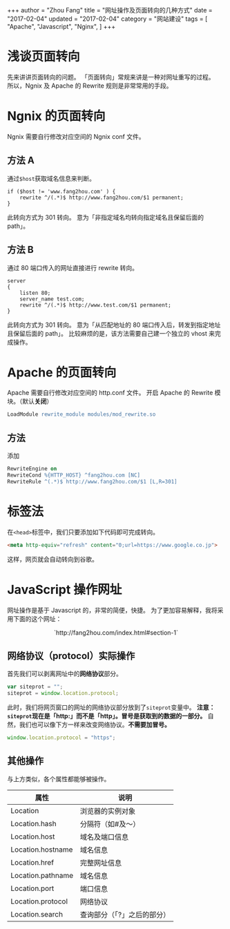 +++
author = "Zhou Fang"
title = "网址操作及页面转向的几种方式"
date = "2017-02-04"
updated = "2017-02-04"
category = "网站建设"
tags = [
    "Apache",
    "Javascript",
    "Nginx",
]
+++

# 浅谈页面转向
先来讲讲页面转向的问题。
「页面转向」常规来讲是一种对网址重写的过程。  
所以，Ngnix 及 Apache 的 Rewrite 规则是非常常用的手段。
<!--more-->

# Ngnix 的页面转向
Ngnix 需要自行修改对应空间的 Ngnix conf 文件。

## 方法 A
通过`$host`获取域名信息来判断。
```nginx
if ($host != 'www.fang2hou.com' ) {
    rewrite ^/(.*)$ http://www.fang2hou.com/$1 permanent;
}
```
此转向方式为 301 转向。
意为「非指定域名均转向指定域名且保留后面的 path」。
## 方法 B
通过 80 端口传入的网址直接进行 rewrite 转向。
```nginx
server
{
    listen 80;
    server_name test.com;
    rewrite ^/(.*)$ http://www.test.com/$1 permanent;
}
```
此转向方式为 301 转向。
意为「从匹配地址的 80 端口传入后，转发到指定地址且保留后面的 path」。
比较麻烦的是，该方法需要自己建一个独立的 vhost 来完成操作。

# Apache 的页面转向
Apache 需要自行修改对应空间的 http.conf 文件。
开启 Apache 的 Rewrite 模块。（默认**关闭**）
```apache
LoadModule rewrite_module modules/mod_rewrite.so
```

## 方法
添加
```apache
RewriteEngine on
RewriteCond %{HTTP_HOST} ^fang2hou.com [NC]
RewriteRule ^(.*)$ http://www.fang2hou.com/$1 [L,R=301]
```

# <meta> 标签法
在`<head>`标签中，我们只要添加如下代码即可完成转向。
```html
<meta http-equiv="refresh" content="0;url=https://www.google.co.jp">
```
这样，网页就会自动转向到谷歌。

# JavaScript 操作网址
网址操作是基于 Javascript 的，非常的简便，快捷。
为了更加容易解释，我将采用下面的这个网址：
<center>`http://fang2hou.com/index.html#section-1`</center>

## 网络协议（protocol）实际操作
首先我们可以剥离网址中的**网络协议**部分。
```js
var siteprot = "";
siteprot = window.location.protocol;
```
此时，我们将网页窗口的网址的网络协议部分放到了`siteprot`变量中。
**注意： `siteprot`现在是「http:」而不是「http」。冒号是获取到的数据的一部分。**
自然，我们也可以像下方一样来改变网络协议。**不需要加冒号。**
```js
window.location.protocol = "https";
```

## 其他操作
与上方类似，各个属性都能够被操作。

| 属性 | 说明 |
|--------|--------|
| Location | 浏览器的实例对象 |
| Location.hash | 分隔符（如#及〜） |
| Location.host | 域名及端口信息 |
| Location.hostname | 域名信息 |
| Location.href | 完整网址信息 |
| Location.pathname | 域名信息 |
| Location.port | 端口信息 |
| Location.protocol | 网络协议 |
| Location.search | 查询部分（「?」之后的部分） |
